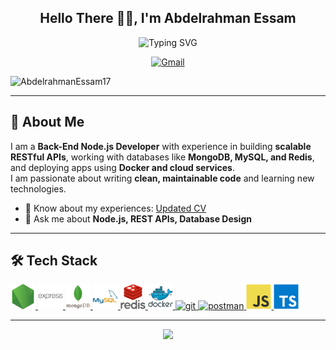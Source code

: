 <div align="center">

<h2>Hello There 👋🏻, I'm Abdelrahman Essam</h2>

![Typing SVG](https://readme-typing-svg.demolab.com?font=Fira+Code&weight=500&size=24&color=04d9ff&center=true&vCenter=true&width=500&lines=Back-End+Node.JS+Developer;Passionate+Learner;Building+Scalable+APIs)

[![Gmail](https://img.shields.io/badge/Gmail-D14836?style=for-the-badge&logo=gmail&logoColor=white)](mailto:abdelrahmanesam017@gmail.com)

<p align="left"> <img src="https://komarev.com/ghpvc/?username=AbdelrahmanEssam17&label=Profile%20views&color=5f43b2&style=flat" alt="AbdelrahmanEssam17" /> </p>
   
</div>

---

## 📄 About Me
I am a **Back-End Node.js Developer** with experience in building **scalable RESTful APIs**, working with databases like **MongoDB, MySQL, and Redis**, and deploying apps using **Docker and cloud services**.  
I am passionate about writing **clean, maintainable code** and learning new technologies.

- 💼 Know about my experiences: [Updated CV]([https://drive.google.com/file/d/1qmzdS_JH8d3Q_1LsVx5pHkPhi8Gbjhb_/view?usp=sharing](https://drive.google.com/file/d/1Tl9DYRofjmXHveLYBcGb00FbVcQ5OZ_l/view?usp=sharing))  
- 💬 Ask me about **Node.js, REST APIs, Database Design**  

---

## 🛠️ Tech Stack

<p align="left"> 
<a href="https://nodejs.org" target="_blank" rel="noreferrer"> <img src="https://raw.githubusercontent.com/devicons/devicon/master/icons/nodejs/nodejs-original.svg" alt="nodejs" width="40" height="40"/> </a> 
<a href="https://expressjs.com" target="_blank" rel="noreferrer"> <img src="https://raw.githubusercontent.com/devicons/devicon/master/icons/express/express-original-wordmark.svg" alt="express" width="40" height="40"/> </a> 
<a href="https://www.mongodb.com" target="_blank" rel="noreferrer"> <img src="https://raw.githubusercontent.com/devicons/devicon/master/icons/mongodb/mongodb-original-wordmark.svg" alt="mongodb" width="40" height="40"/> </a> 
<a href="https://www.mysql.com/" target="_blank" rel="noreferrer"> <img src="https://raw.githubusercontent.com/devicons/devicon/master/icons/mysql/mysql-original-wordmark.svg" alt="mysql" width="40" height="40"/> </a> 
<a href="https://redis.io" target="_blank" rel="noreferrer"> <img src="https://raw.githubusercontent.com/devicons/devicon/master/icons/redis/redis-original-wordmark.svg" alt="redis" width="40" height="40"/> </a> 
<a href="https://docker.com" target="_blank" rel="noreferrer"> <img src="https://raw.githubusercontent.com/devicons/devicon/master/icons/docker/docker-original-wordmark.svg" alt="docker" width="40" height="40"/> </a> 
<a href="https://git-scm.com/" target="_blank" rel="noreferrer"> <img src="https://www.vectorlogo.zone/logos/git-scm/git-scm-icon.svg" alt="git" width="40" height="40"/> </a> 
<a href="https://postman.com" target="_blank" rel="noreferrer"> <img src="https://www.vectorlogo.zone/logos/getpostman/getpostman-icon.svg" alt="postman" width="40" height="40"/> </a> 
<a href="https://www.javascript.com/" target="_blank" rel="noreferrer"> <img src="https://raw.githubusercontent.com/devicons/devicon/master/icons/javascript/javascript-original.svg" alt="javascript" width="40" height="40"/> </a> 
<a href="https://www.typescriptlang.org/" target="_blank" rel="noreferrer"> <img src="https://raw.githubusercontent.com/devicons/devicon/master/icons/typescript/typescript-original.svg" alt="typescript" width="40" height="40"/> </a>
</p>

---

<p align="center">
   <img src="https://capsule-render.vercel.app/api?type=waving&color=30:7812f8,100:00D8FF&height=80&section=footer"/>
</p>
